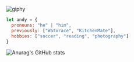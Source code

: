 ![giphy](https://user-images.githubusercontent.com/65037987/147858938-683dfa33-40f4-4d62-a73a-f176bc157265.gif)
```javascript
let andy = {
  pronouns: "he" | "him",
  previously: ["Watorace", "KitchenMate"],
  hobbies: ["soccer", "reading", "photography"]
}
```

![Anurag's GitHub stats](https://github-readme-stats.vercel.app/api?username=andyli11&count_private=true&show_icons=true?&theme=tokyonight)
